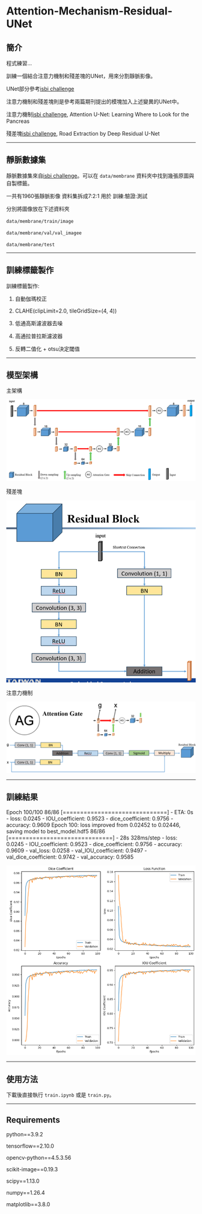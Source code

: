 # Attention-Mechanism-Residual-UNet

## 簡介
程式練習...

訓練一個結合注意力機制和殘差塊的UNet，用來分割靜脈影像。

UNet部分參考[isbi challenge](https://github.com/zhixuhao/unet)

注意力機制和殘差塊則是參考兩篇期刊提出的模塊加入上述變異的UNet中。

注意力機制[isbi challenge](https://arxiv.org/abs/1804.03999), Attention U-Net: Learning Where to Look for the Pancreas

殘差塊[isbi challenge](https://arxiv.org/abs/1711.10684), Road Extraction by Deep Residual U-Net

---

## 靜脈數據集
靜脈數據集來自[isbi challenge](https://www.kaggle.com/datasets/michaelgoh/contactless-knuckle-palm-print-and-vein-dataset)。可以在 `data/membrane` 資料夾中找到幾張原圖與自製標籤。

一共有1960張靜脈影像 資料集拆成7:2:1 用於 訓練:驗證:測試

分別將圖像放在下述資料夾

`data/membrane/train/image`

`data/membrane/val/val_imagee`

`data/membrane/test`

---

## 訓練標籤製作
訓練標籤製作: 

1. 自動伽瑪校正

2. CLAHE(clipLimit=2.0, tileGridSize=(4, 4))

3. 低通高斯濾波器去噪

4. 高通拉普拉斯濾波器

5. 反轉二值化 + otsu決定閾值

---

## 模型架構
主架構

![主網路](image/1.PNG)

殘差塊

![殘差塊](image/2.PNG)

注意力機制

![注意力機制](image/3.PNG)

---

## 訓練結果
Epoch 100/100
86/86 [==============================] - ETA: 0s - loss: 0.0245 - IOU_coefficient: 0.9523 - dice_coefficient: 0.9756 - accuracy: 0.9609
Epoch 100: loss improved from 0.02452 to 0.02446, saving model to best_model.hdf5
86/86 [==============================] - 28s 328ms/step - loss: 0.0245 - IOU_coefficient: 0.9523 - dice_coefficient: 0.9756 - accuracy: 0.9609 - val_loss: 0.0258 - val_IOU_coefficient: 0.9497 - val_dice_coefficient: 0.9742 - val_accuracy: 0.9585


![分數](image/output1.png)

---

## 使用方法
下載後直接執行 `train.ipynb` 或是 `train.py`。

---

## Requirements
python==3.9.2

tensorflow==2.10.0

opencv-python==4.5.3.56

scikit-image==0.19.3

scipy==1.13.0

numpy==1.26.4

matplotlib==3.8.0
